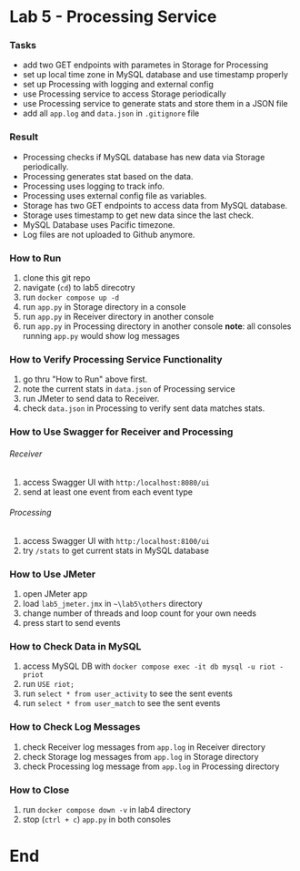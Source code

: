 # Lab 5 - Processing Service 
### Tasks
- add two GET endpoints with parametes in Storage for Processing
- set up local time zone in MySQL database and use timestamp properly
- set up Processing with logging and external config
- use Processing service to access Storage periodically
- use Processing service to generate stats and store them in a JSON file
- add all `app.log` and `data.json` in `.gitignore` file

### Result
- Processing checks if MySQL database has new data via Storage periodically.
- Processing generates stat based on the data.
- Processing uses logging to track info.
- Processing uses external config file as variables.
- Storage has two GET endpoints to access data from MySQL database.
- Storage uses timestamp to get new data since the last check.
- MySQL Database uses Pacific timezone.
- Log files are not uploaded to Github anymore.

### How to Run
1. clone this git repo
2. navigate (`cd`) to lab5 direcotry 
3. run `docker compose up -d`
4. run `app.py` in Storage directory in a console
5. run `app.py` in Receiver directory in another console
6. run `app.py` in Processing directory in another console
**note**: all consoles running `app.py` would show log messages

### How to Verify Processing Service Functionality
1. go thru "How to Run" above first.
2. note the current stats in `data.json` of Processing service
3. run JMeter to send data to Receiver.
4. check `data.json` in Processing to verify sent data matches stats.

### How to Use Swagger for Receiver and Processing
###### Receiver
1. access Swagger UI with `http:/localhost:8080/ui`
2. send at least one event from each event type
###### Processing
1. access Swagger UI with `http:/localhost:8100/ui`
2. try `/stats` to get current stats in MySQL database

### How to Use JMeter
1. open JMeter app
2. load `lab5_jmeter.jmx` in `~\lab5\others` directory
3. change number of threads and loop count for your own needs
4. press start to send events

### How to Check Data in MySQL
1. access MySQL DB with `docker compose exec -it db mysql -u riot -priot`
2. run `USE riot;`
3. run `select * from user_activity` to see the sent events
4. run `select * from user_match` to see the sent events

### How to Check Log Messages
1. check Receiver log messages from `app.log` in Receiver directory
2. check Storage log messages from `app.log` in Storage directory
3. check Processing log message from `app.log` in Processing directory

### How to Close
1. run `docker compose down -v` in lab4 directory
2. stop (`ctrl + c`) `app.py` in both consoles

# End